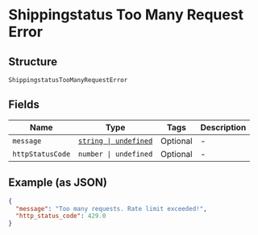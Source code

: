 
# Shippingstatus Too Many Request Error

## Structure

`ShippingstatusTooManyRequestError`

## Fields

| Name | Type | Tags | Description |
|  --- | --- | --- | --- |
| `message` | [`string \| undefined`](../../doc/models/string-enum.md) | Optional | - |
| `httpStatusCode` | `number \| undefined` | Optional | - |

## Example (as JSON)

```json
{
  "message": "Too many requests. Rate limit exceeded!",
  "http_status_code": 429.0
}
```

